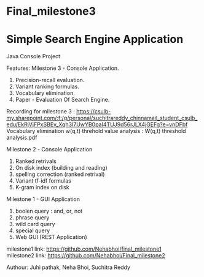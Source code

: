 # Final_milestone3

<h1> Simple Search Engine Application </h1>

Java Console Project

Features:
Milestone 3 - Console Application.
1. Precision-recall evaluation.
2. Variant ranking formulas.
3. Vocabulary elimination.
4. Paper - Evaluation Of Search Engine.

Recording for milestone 3 : https://csulb-my.sharepoint.com/:f:/g/personal/suchitrareddy_chinnamail_student_csulb_edu/EkRjVjFPxSBEv_Xqh3I7UwYB0paI4TUJ9d56rJLX4jGEFg?e=vnDFbf
<br/> Vocabulary elimination w(q,t) threhold value analysis : W(q,t) threshold analysis.pdf 

Milestone 2 - Console Application
1. Ranked retrivals
2. On disk index (building and reading)
3. spelling correction (ranked retrival)
4. Variant tf-idf formulas
5. K-gram index on disk



Milestone 1 - GUI Application 
1. boolen query : and, or, not
2. phrase query
3. wild card query
4. special query
5. Web GUI (REST Application)

milestone1 link: https://github.com/Nehabhoi/final_milestone1 <br/>
milestone2 link: https://github.com/Nehabhoi/Final_milestone2

Authour: Juhi pathak, Neha Bhoi, Suchitra Reddy

